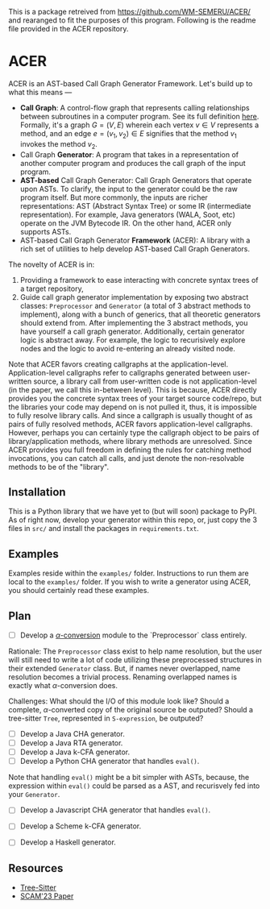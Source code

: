 This is a package retreived from https://github.com/WM-SEMERU/ACER/ and rearanged to fit the purposes of this program. Following is the readme file provided in the ACER repository.

# ACER

ACER is an AST-based Call Graph Generator Framework. Let's build up to what this means —

- **Call Graph**: A control-flow graph that represents calling relationships between subroutines in a computer program. See its full definition [here](https://www.wikiwand.com/en/Call_graph). Formally, it's a graph $G = (V, E)$ wherein each vertex $v \in V$ represents a method, and an edge $e = (v_1, v_2) \in E$ signifies that the method $v_1$ invokes the method $v_2$.
- Call Graph **Generator**: A program that takes in a representation of another computer program and produces the call graph of the input program.
- **AST-based** Call Graph Generator: Call Graph Generators that operate upon ASTs. To clarify, the input to the generator could be the raw program itself. But more commonly, the inputs are richer representations: AST (Abstract Syntax Tree) or some IR (intermediate representation). For example, Java generators (WALA, Soot, etc) operate on the JVM Bytecode IR. On the other hand, ACER only supports ASTs.
- AST-based Call Graph Generator **Framework** (ACER): A library with a rich set of utilities to help develop AST-based Call Graph Generators.

The novelty of ACER is in:
1. Providing a framework to ease interacting with concrete syntax trees of a target repository,
2. Guide call graph generator implementation by exposing two abstract classes: `Preprocessor` and `Generator` (a total of 3 abstract methods to implement), along with a bunch of generics, that all theoretic generators should extend from. After implementing the 3 abstract methods, you have yourself a call graph generator. Additionally, certain generator logic is abstract away. For example, the logic to recurisively explore nodes and the logic to avoid re-entering an already visited node.

Note that ACER favors creating callgraphs at the application-level. Application-level callgraphs refer to callgraphs generated between user-written source, a library call from user-written code is not application-level (in the paper, we call this in-between level). This is because, ACER directly provides you the concrete syntax trees of your target source code/repo, but the libraries your code may depend on is not pulled it, thus, it is impossible to fully resolve library calls. And since a callgraph is usually thought of as pairs of fully resolved methods, ACER favors application-level callgraphs.
However, perhaps you can certainly type the callgraph object to be pairs of library/application methods, where library methods are unresolved. Since ACER provides you full freedom in defining the rules for catching method invocations, you can catch all calls, and just denote the non-resolvable methods to be of the "library". 

## Installation
This is a Python library that we have yet to (but will soon) package to PyPI. As of right now, develop your generator within this repo, or, just copy the 3 files in `src/` and install the packages in `requirements.txt`.

## Examples
Examples reside within the `examples/` folder. Instructions to run them are local to the `examples/` folder. If you wish to write a generator using ACER, you should certainly read these examples.

## Plan
- [ ] Develop a [$\alpha$-conversion](https://www.wikiwand.com/en/Name_resolution_(programming_languages)#Alpha_renaming_to_make_name_resolution_trivial) module to the `Preprocessor` class entirely.

Rationale: The `Preprocessor` class exist to help name resolution, but the user will still need to write a lot of code utilizing these preprocessed structures in their extended `Generator` class. But, if names never overlapped, name resolution becomes a trivial process. Renaming overlapped names is exactly what $\alpha$-conversion does.

Challenges: What should the I/O of this module look like? Should a complete, $\alpha$-converted copy of the original source be outputed? Should a tree-sitter `Tree`, represented in `S-expression`, be outputed?

- [ ] Develop a Java CHA generator.
- [ ] Develop a Java RTA generator.
- [ ] Develop a Java k-CFA generator.
- [ ] Develop a Python CHA generator that handles `eval()`.

Note that handling `eval()` might be a bit simpler with ASTs, because, the expression within `eval()` could be parsed as a AST, and recurisvely fed into your `Generator`.
- [ ] Develop a Javascript CHA generator that handles `eval()`.
- [ ] Develop a Scheme k-CFA generator.
- [ ] Develop a Haskell generator.


## Resources

- [Tree-Sitter](https://github.com/tree-sitter/tree-sitter)
- [SCAM'23 Paper](https://arxiv.org/pdf/2308.15669.pdf)
